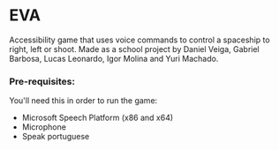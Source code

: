 # EVA
Accessibility game that uses voice commands to control a spaceship to right, left or shoot. Made as a school project by Daniel Veiga, Gabriel Barbosa, Lucas Leonardo, Igor Molina and Yuri Machado. 

### Pre-requisites:

You'll need this in order to run the game:
* Microsoft Speech Platform (x86 and x64)
* Microphone
* Speak portuguese
